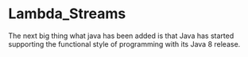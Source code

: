 # Lambda_Streams
The next big thing what java has been added is that Java has started supporting the functional style of programming with its Java 8 release.
